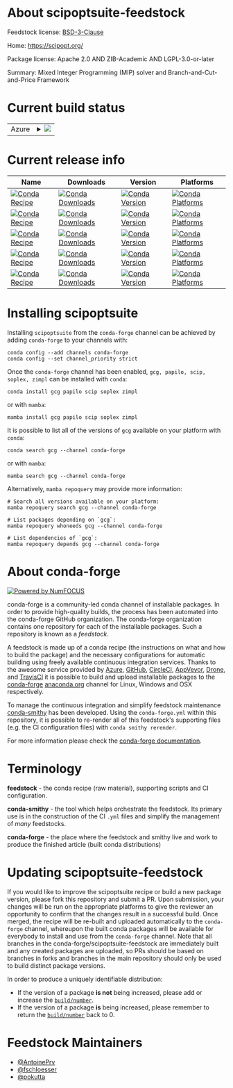 About scipoptsuite-feedstock
============================

Feedstock license: [BSD-3-Clause](https://github.com/conda-forge/scipoptsuite-feedstock/blob/main/LICENSE.txt)

Home: https://scipopt.org/

Package license: Apache 2.0 AND ZIB-Academic AND LGPL-3.0-or-later

Summary: Mixed Integer Programming (MIP) solver and Branch-and-Cut-and-Price Framework

Current build status
====================


<table>
    
  <tr>
    <td>Azure</td>
    <td>
      <details>
        <summary>
          <a href="https://dev.azure.com/conda-forge/feedstock-builds/_build/latest?definitionId=11841&branchName=main">
            <img src="https://dev.azure.com/conda-forge/feedstock-builds/_apis/build/status/scipoptsuite-feedstock?branchName=main">
          </a>
        </summary>
        <table>
          <thead><tr><th>Variant</th><th>Status</th></tr></thead>
          <tbody><tr>
              <td>linux_64</td>
              <td>
                <a href="https://dev.azure.com/conda-forge/feedstock-builds/_build/latest?definitionId=11841&branchName=main">
                  <img src="https://dev.azure.com/conda-forge/feedstock-builds/_apis/build/status/scipoptsuite-feedstock?branchName=main&jobName=linux&configuration=linux%20linux_64_" alt="variant">
                </a>
              </td>
            </tr><tr>
              <td>linux_ppc64le</td>
              <td>
                <a href="https://dev.azure.com/conda-forge/feedstock-builds/_build/latest?definitionId=11841&branchName=main">
                  <img src="https://dev.azure.com/conda-forge/feedstock-builds/_apis/build/status/scipoptsuite-feedstock?branchName=main&jobName=linux&configuration=linux%20linux_ppc64le_" alt="variant">
                </a>
              </td>
            </tr><tr>
              <td>osx_64</td>
              <td>
                <a href="https://dev.azure.com/conda-forge/feedstock-builds/_build/latest?definitionId=11841&branchName=main">
                  <img src="https://dev.azure.com/conda-forge/feedstock-builds/_apis/build/status/scipoptsuite-feedstock?branchName=main&jobName=osx&configuration=osx%20osx_64_" alt="variant">
                </a>
              </td>
            </tr><tr>
              <td>osx_arm64</td>
              <td>
                <a href="https://dev.azure.com/conda-forge/feedstock-builds/_build/latest?definitionId=11841&branchName=main">
                  <img src="https://dev.azure.com/conda-forge/feedstock-builds/_apis/build/status/scipoptsuite-feedstock?branchName=main&jobName=osx&configuration=osx%20osx_arm64_" alt="variant">
                </a>
              </td>
            </tr><tr>
              <td>win_64</td>
              <td>
                <a href="https://dev.azure.com/conda-forge/feedstock-builds/_build/latest?definitionId=11841&branchName=main">
                  <img src="https://dev.azure.com/conda-forge/feedstock-builds/_apis/build/status/scipoptsuite-feedstock?branchName=main&jobName=win&configuration=win%20win_64_" alt="variant">
                </a>
              </td>
            </tr>
          </tbody>
        </table>
      </details>
    </td>
  </tr>
</table>

Current release info
====================

| Name | Downloads | Version | Platforms |
| --- | --- | --- | --- |
| [![Conda Recipe](https://img.shields.io/badge/recipe-gcg-green.svg)](https://anaconda.org/conda-forge/gcg) | [![Conda Downloads](https://img.shields.io/conda/dn/conda-forge/gcg.svg)](https://anaconda.org/conda-forge/gcg) | [![Conda Version](https://img.shields.io/conda/vn/conda-forge/gcg.svg)](https://anaconda.org/conda-forge/gcg) | [![Conda Platforms](https://img.shields.io/conda/pn/conda-forge/gcg.svg)](https://anaconda.org/conda-forge/gcg) |
| [![Conda Recipe](https://img.shields.io/badge/recipe-papilo-green.svg)](https://anaconda.org/conda-forge/papilo) | [![Conda Downloads](https://img.shields.io/conda/dn/conda-forge/papilo.svg)](https://anaconda.org/conda-forge/papilo) | [![Conda Version](https://img.shields.io/conda/vn/conda-forge/papilo.svg)](https://anaconda.org/conda-forge/papilo) | [![Conda Platforms](https://img.shields.io/conda/pn/conda-forge/papilo.svg)](https://anaconda.org/conda-forge/papilo) |
| [![Conda Recipe](https://img.shields.io/badge/recipe-scip-green.svg)](https://anaconda.org/conda-forge/scip) | [![Conda Downloads](https://img.shields.io/conda/dn/conda-forge/scip.svg)](https://anaconda.org/conda-forge/scip) | [![Conda Version](https://img.shields.io/conda/vn/conda-forge/scip.svg)](https://anaconda.org/conda-forge/scip) | [![Conda Platforms](https://img.shields.io/conda/pn/conda-forge/scip.svg)](https://anaconda.org/conda-forge/scip) |
| [![Conda Recipe](https://img.shields.io/badge/recipe-soplex-green.svg)](https://anaconda.org/conda-forge/soplex) | [![Conda Downloads](https://img.shields.io/conda/dn/conda-forge/soplex.svg)](https://anaconda.org/conda-forge/soplex) | [![Conda Version](https://img.shields.io/conda/vn/conda-forge/soplex.svg)](https://anaconda.org/conda-forge/soplex) | [![Conda Platforms](https://img.shields.io/conda/pn/conda-forge/soplex.svg)](https://anaconda.org/conda-forge/soplex) |
| [![Conda Recipe](https://img.shields.io/badge/recipe-zimpl-green.svg)](https://anaconda.org/conda-forge/zimpl) | [![Conda Downloads](https://img.shields.io/conda/dn/conda-forge/zimpl.svg)](https://anaconda.org/conda-forge/zimpl) | [![Conda Version](https://img.shields.io/conda/vn/conda-forge/zimpl.svg)](https://anaconda.org/conda-forge/zimpl) | [![Conda Platforms](https://img.shields.io/conda/pn/conda-forge/zimpl.svg)](https://anaconda.org/conda-forge/zimpl) |

Installing scipoptsuite
=======================

Installing `scipoptsuite` from the `conda-forge` channel can be achieved by adding `conda-forge` to your channels with:

```
conda config --add channels conda-forge
conda config --set channel_priority strict
```

Once the `conda-forge` channel has been enabled, `gcg, papilo, scip, soplex, zimpl` can be installed with `conda`:

```
conda install gcg papilo scip soplex zimpl
```

or with `mamba`:

```
mamba install gcg papilo scip soplex zimpl
```

It is possible to list all of the versions of `gcg` available on your platform with `conda`:

```
conda search gcg --channel conda-forge
```

or with `mamba`:

```
mamba search gcg --channel conda-forge
```

Alternatively, `mamba repoquery` may provide more information:

```
# Search all versions available on your platform:
mamba repoquery search gcg --channel conda-forge

# List packages depending on `gcg`:
mamba repoquery whoneeds gcg --channel conda-forge

# List dependencies of `gcg`:
mamba repoquery depends gcg --channel conda-forge
```


About conda-forge
=================

[![Powered by
NumFOCUS](https://img.shields.io/badge/powered%20by-NumFOCUS-orange.svg?style=flat&colorA=E1523D&colorB=007D8A)](https://numfocus.org)

conda-forge is a community-led conda channel of installable packages.
In order to provide high-quality builds, the process has been automated into the
conda-forge GitHub organization. The conda-forge organization contains one repository
for each of the installable packages. Such a repository is known as a *feedstock*.

A feedstock is made up of a conda recipe (the instructions on what and how to build
the package) and the necessary configurations for automatic building using freely
available continuous integration services. Thanks to the awesome service provided by
[Azure](https://azure.microsoft.com/en-us/services/devops/), [GitHub](https://github.com/),
[CircleCI](https://circleci.com/), [AppVeyor](https://www.appveyor.com/),
[Drone](https://cloud.drone.io/welcome), and [TravisCI](https://travis-ci.com/)
it is possible to build and upload installable packages to the
[conda-forge](https://anaconda.org/conda-forge) [anaconda.org](https://anaconda.org/)
channel for Linux, Windows and OSX respectively.

To manage the continuous integration and simplify feedstock maintenance
[conda-smithy](https://github.com/conda-forge/conda-smithy) has been developed.
Using the ``conda-forge.yml`` within this repository, it is possible to re-render all of
this feedstock's supporting files (e.g. the CI configuration files) with ``conda smithy rerender``.

For more information please check the [conda-forge documentation](https://conda-forge.org/docs/).

Terminology
===========

**feedstock** - the conda recipe (raw material), supporting scripts and CI configuration.

**conda-smithy** - the tool which helps orchestrate the feedstock.
                   Its primary use is in the construction of the CI ``.yml`` files
                   and simplify the management of *many* feedstocks.

**conda-forge** - the place where the feedstock and smithy live and work to
                  produce the finished article (built conda distributions)


Updating scipoptsuite-feedstock
===============================

If you would like to improve the scipoptsuite recipe or build a new
package version, please fork this repository and submit a PR. Upon submission,
your changes will be run on the appropriate platforms to give the reviewer an
opportunity to confirm that the changes result in a successful build. Once
merged, the recipe will be re-built and uploaded automatically to the
`conda-forge` channel, whereupon the built conda packages will be available for
everybody to install and use from the `conda-forge` channel.
Note that all branches in the conda-forge/scipoptsuite-feedstock are
immediately built and any created packages are uploaded, so PRs should be based
on branches in forks and branches in the main repository should only be used to
build distinct package versions.

In order to produce a uniquely identifiable distribution:
 * If the version of a package **is not** being increased, please add or increase
   the [``build/number``](https://docs.conda.io/projects/conda-build/en/latest/resources/define-metadata.html#build-number-and-string).
 * If the version of a package **is** being increased, please remember to return
   the [``build/number``](https://docs.conda.io/projects/conda-build/en/latest/resources/define-metadata.html#build-number-and-string)
   back to 0.

Feedstock Maintainers
=====================

* [@AntoinePrv](https://github.com/AntoinePrv/)
* [@fschloesser](https://github.com/fschloesser/)
* [@pokutta](https://github.com/pokutta/)

